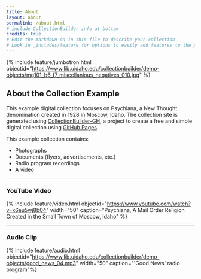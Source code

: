 ```yaml
---
title: About
layout: about
permalink: /about.html
# include CollectionBuilder info at bottom
credits: true
# Edit the markdown on in this file to describe your collection
# Look in _includes/feature for options to easily add features to the page
---
```


{% include feature/jumbotron.html objectid="https://www.lib.uidaho.edu/collectionbuilder/demo-objects/mg101_b6_f7_miscellanious_negatives_010.jpg" %}

## About the Collection Example

This example digital collection focuses on Psychiana, a New Thought denomination created in 1928 in Moscow, Idaho. The collection site is generated using [CollectionBuilder-GH](https://collectionbuilding.github.io/gh/), a project to create a free and simple digital collection using [GitHub Pages](https://pages.github.com/).

This example collection contains:
- Photographs
- Documents (flyers, advertisements, etc.)
- Radio program recordings
- A video

---

### YouTube Video

{% include feature/video.html objectid="https://www.youtube.com/watch?v=x6eu5wj8b04" width="50" caption="Psychiana, A Mail Order Religion Created in the Small Town of Moscow, Idaho" %}

---

### Audio Clip

{% include feature/audio.html objectid="https://www.lib.uidaho.edu/collectionbuilder/demo-objects/good_news_04.mp3" width="50" caption="'Good News' radio program"%}
